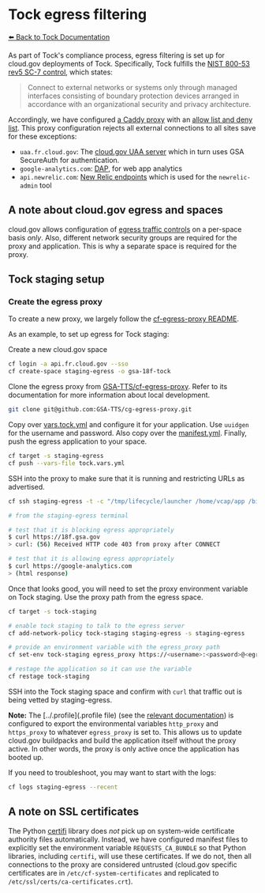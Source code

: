 # Tock egress filtering

[:arrow_left: Back to Tock Documentation](../docs)

As part of Tock's compliance process, egress filtering is set up for cloud.gov deployments of Tock. Specifically, Tock fulfills the [NIST 800-53 rev5 SC-7 control](https://csrc.nist.gov/Projects/risk-management/sp800-53-controls/release-search#!/control?version=5.1&number=sc-7), which states:

> Connect to external networks or systems only through managed interfaces consisting of boundary protection devices arranged in accordance with an organizational security and privacy architecture.

Accordingly, we have configured [a Caddy proxy](https://github.com/GSA-TTS/cg-egress-proxy) with an [allow list and deny list](../egress_proxy/tock.vars.yml). This proxy configuration rejects all external connections to all sites save for these exceptions:

- `uaa.fr.cloud.gov`: The [cloud.gov UAA server](https://cloud.gov/docs/management/leveraging-authentication/) which in turn uses GSA SecureAuth for authentication.
- `google-analytics.com`: [DAP](https://digital.gov/guides/dap/), for web app analytics
- `api.newrelic.com`: [New Relic endpoints](https://docs.newrelic.com/docs/apis/rest-api-v2/get-started/introduction-new-relic-rest-api-v2/) which is used for the `newrelic-admin` tool

## A note about cloud.gov egress and spaces

cloud.gov allows configuration of [egress traffic controls](https://cloud.gov/docs/management/space-egress/) on a per-space basis _only_. Also, different network security groups are required for the proxy and application. This is why a separate space is required for the proxy.

## Tock staging setup

### Create the egress proxy

To create a new proxy, we largely follow the [cf-egress-proxy README](https://github.com/GSA-TTS/cg-egress-proxy).

As an example, to set up egress for Tock staging:

Create a new cloud.gov space
```bash
cf login -a api.fr.cloud.gov --sso
cf create-space staging-egress -o gsa-18f-tock
```

Clone the egress proxy from [GSA-TTS/cf-egress-proxy](https://github.com/GSA-TTS/cg-egress-proxy). Refer to its documentation for more information about local development.
```bash
git clone git@github.com:GSA-TTS/cg-egress-proxy.git
```

Copy over [vars.tock.yml](../egress_proxy/tock.vars.yml) and configure it for your application. Use `uuidgen` for the username and password. Also copy over the [manifest.yml](../egress_proxy/manifest.yml). Finally, push the egress application to your space.

```bash
cf target -s staging-egress
cf push --vars-file tock.vars.yml
```

SSH into the proxy to make sure that it is running and restricting URLs as advertised.

```bash
cf ssh staging-egress -t -c "/tmp/lifecycle/launcher /home/vcap/app /bin/bash 0"

# from the staging-egress terminal

# test that it is blocking egress appropriately
$ curl https://18f.gsa.gov
> curl: (56) Received HTTP code 403 from proxy after CONNECT

# test that it is allowing egress appropriately
$ curl https://google-analytics.com
> (html response)
```

Once that looks good, you will need to set the proxy environment variable on Tock staging. Use the proxy path from the egress space.

```bash
cf target -s tock-staging

# enable tock staging to talk to the egress server
cf add-network-policy tock-staging staging-egress -s staging-egress

# provide an environment variable with the egress_proxy path
cf set-env tock-staging egress_proxy https://<username>:<password>@<egress-host>.apps.internal:61443

# restage the application so it can use the variable
cf restage tock-staging
```

SSH into the Tock staging space and confirm with `curl` that traffic out is being vetted by staging-egress.

__Note:__ The [../.profile](.profile file) (see the [relevant documentation](https://docs.cloudfoundry.org/devguide/deploy-apps/deploy-app.html#profile)) is configured to export the environmental variables `http_proxy` and `https_proxy` to whatever `egress_proxy` is set to. This allows us to update cloud.gov buildpacks and build the application itself without the proxy active. In other words, the proxy is only active once the application has booted up.

If you need to troubleshoot, you may want to start with the logs:

```bash
cf logs staging-egress --recent
```

## A note on SSL certificates

The Python [certifi](https://pypi.org/project/certifi/) library does _not_ pick up on system-wide certificate authority files automatically. Instead, we have configured manifest files to explicitly set the environment variable `REQUESTS_CA_BUNDLE` so that Python libraries, including `certifi`, will use these certificates. If we do not, then all connections to the proxy are considered untrusted (cloud.gov specific certificates are in `/etc/cf-system-certificates` and replicated to `/etc/ssl/certs/ca-certificates.crt`).
